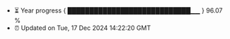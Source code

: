 - ⏳ Year progress { ████████████████████████████▁▁ } 96.07 %
- ⏰ Updated on Tue, 17 Dec 2024 14:22:20 GMT

